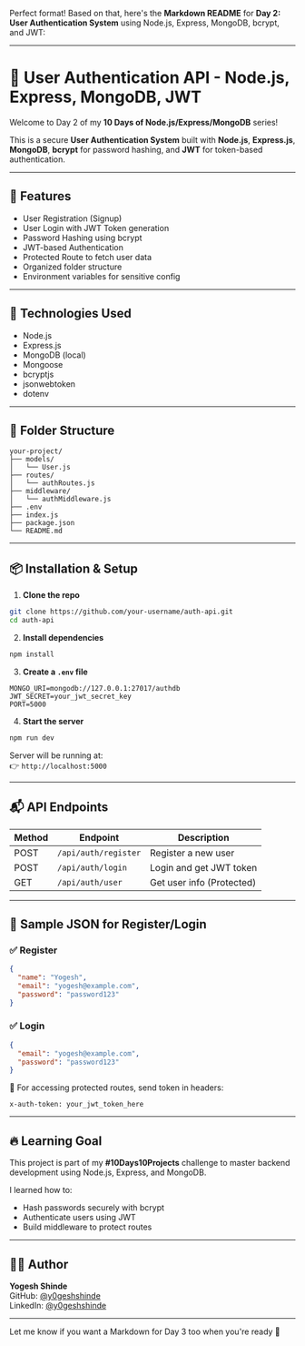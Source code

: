 Perfect format! Based on that, here's the **Markdown README** for **Day 2: User Authentication System** using Node.js, Express, MongoDB, bcrypt, and JWT:

---

# 🔐 User Authentication API - Node.js, Express, MongoDB, JWT

Welcome to Day 2 of my **10 Days of Node.js/Express/MongoDB** series!

This is a secure **User Authentication System** built with **Node.js**, **Express.js**, **MongoDB**, **bcrypt** for password hashing, and **JWT** for token-based authentication.

---

## 🚀 Features

- User Registration (Signup)
- User Login with JWT Token generation
- Password Hashing using bcrypt
- JWT-based Authentication
- Protected Route to fetch user data
- Organized folder structure
- Environment variables for sensitive config

---

## 🧠 Technologies Used

- Node.js  
- Express.js  
- MongoDB (local)  
- Mongoose  
- bcryptjs  
- jsonwebtoken  
- dotenv  

---

## 📁 Folder Structure

```
your-project/
├── models/
│   └── User.js
├── routes/
│   └── authRoutes.js
├── middleware/
│   └── authMiddleware.js
├── .env
├── index.js
├── package.json
└── README.md
```

---

## 📦 Installation & Setup

1. **Clone the repo**
```bash
git clone https://github.com/your-username/auth-api.git
cd auth-api
```

2. **Install dependencies**
```bash
npm install
```

3. **Create a `.env` file**
```
MONGO_URI=mongodb://127.0.0.1:27017/authdb
JWT_SECRET=your_jwt_secret_key
PORT=5000
```

4. **Start the server**
```bash
npm run dev
```

Server will be running at:  
👉 `http://localhost:5000`

---

## 📬 API Endpoints

| Method | Endpoint         | Description              |
|--------|------------------|--------------------------|
| POST   | `/api/auth/register` | Register a new user    |
| POST   | `/api/auth/login`    | Login and get JWT token |
| GET    | `/api/auth/user`     | Get user info (Protected) |

---

## 🧪 Sample JSON for Register/Login

### ✅ Register

```json
{
  "name": "Yogesh",
  "email": "yogesh@example.com",
  "password": "password123"
}
```

### ✅ Login

```json
{
  "email": "yogesh@example.com",
  "password": "password123"
}
```

🔐 For accessing protected routes, send token in headers:
```
x-auth-token: your_jwt_token_here
```

---

## 🔥 Learning Goal

This project is part of my **#10Days10Projects** challenge to master backend development using Node.js, Express, and MongoDB.

I learned how to:
- Hash passwords securely with bcrypt
- Authenticate users using JWT
- Build middleware to protect routes

---

## 🧑‍💻 Author

**Yogesh Shinde**  
GitHub: [@y0geshshinde](https://github.com/y0geshshinde)  
LinkedIn: [@y0geshshinde](https://www.linkedin.com/in/y0geshshinde)

---

Let me know if you want a Markdown for Day 3 too when you're ready 🚀
